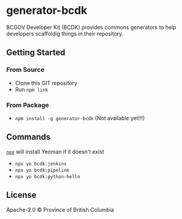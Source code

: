 # generator-bcdk
BCGOV Developer Kit (BCDK) provides commons generators to help developers scaffoldig things in their repository.

## Getting Started

### From Source
- Clone this GIT repository
- Run `npm link`

### From Package
- `npm install -g generator-bcdk` (Not available yet!!!)

## Commands
[`npx`](https://medium.com/@maybekatz/introducing-npx-an-npm-package-runner-55f7d4bd282b) will install Yeoman if it doesn't exist
- `npx yo bcdk:jenkins`
- `npx yo bcdk:pipeline`
- `npx yo bcdk:python-hello`

## License

Apache-2.0 © Province of British Columbia

